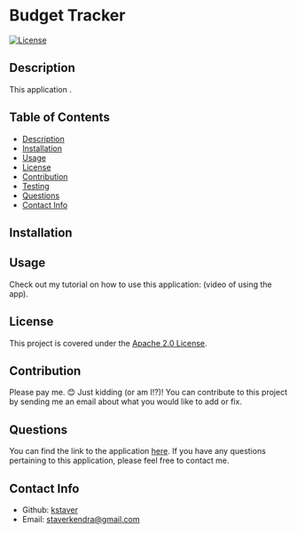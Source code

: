 # Budget Tracker

[![License](https://img.shields.io/badge/License-Apache_2.0-blue.svg)](https://opensource.org/licenses/Apache-2.0)

  ## Description
  This application .

  ## Table of Contents
  - [Description](#description)
  - [Installation](#installation)
  - [Usage](#usage)
  - [License](#license)
  - [Contribution](#contribution)
  - [Testing](#test)
  - [Questions](#questions)
  - [Contact Info](#contact-info)

  ## Installation


  ## Usage
  Check out my tutorial on how to use this application: (video of using the app).

  ## License
  This project is covered under the [Apache 2.0 License](https://www.apache.org/licenses/LICENSE-2.0).

  ## Contribution
  Please pay me. 😊 Just kidding (or am I!?)! You can contribute to this project by sending me an email about what you would like to add or fix.

  ## Questions
  You can find the link to the application [here](https://github.com/kstaver/Budget-Tracker-App). If you have any questions pertaining to this application, please feel free to contact me.

  ## Contact Info
  - Github: [kstaver](https://github.com/kstaver)
  - Email: staverkendra@gmail.com